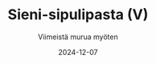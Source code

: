 ---
title: "Sieni-sipulipasta (V)"
image: "https://vegaanibotti.lauravuo.me/2024/12/2024-12-07_small.png"
date: 2024-12-07
receipt_url: "https://viimeistamuruamyoten.com/sieni-sipulipasta-vegaani/"
author: "Viimeistä murua myöten"
---